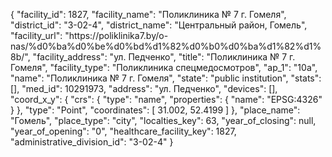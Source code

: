 {
    "facility_id": 1827,
    "facility_name": "Поликлиника № 7 г. Гомеля",
    "district_id": "3-02-4",
    "district_name": "Центральный район, Гомель",
    "facility_url": "https:\/\/poliklinika7.by\/o-nas\/%d0%ba%d0%be%d0%bd%d1%82%d0%b0%d0%ba%d1%82%d1%8b\/",
    "facility_address": "ул. Педченко",
    "title": "Поликлиника № 7 г. Гомеля",
    "facility_type": "Поликлиника спецмедосмотров",
    "ap_1": "10а",
    "name": "Поликлиника № 7 г. Гомеля",
    "state": "public institution",
    "stats": [],
    "med_id": 10291973,
    "address": "ул. Педченко",
    "devices": [],
    "coord_x_y": {
        "crs": {
            "type": "name",
            "properties": {
                "name": "EPSG:4326"
            }
        },
        "type": "Point",
        "coordinates": [
            31.002,
            52.4199
        ]
    },
    "place_name": "Гомель",
    "place_type": "city",
    "localties_key": 63,
    "year_of_closing": null,
    "year_of_opening": "0",
    "healthcare_facility_key": 1827,
    "administrative_division_id": "3-02-4"
}